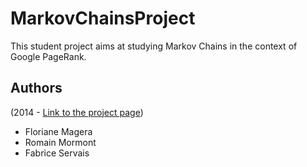 # MarkovChainsProject
This student project aims at studying Markov Chains in the context of Google PageRank.

## Authors 
(2014 - [Link to the project page](http://www.ajoly.org/students/2013-2014/math0488/))
- Floriane Magera
- Romain Mormont
- Fabrice Servais
